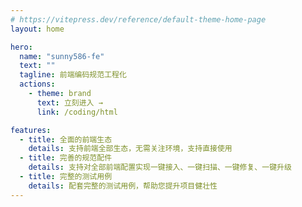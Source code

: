 ```yaml
---
# https://vitepress.dev/reference/default-theme-home-page
layout: home

hero:
  name: "sunny586-fe"
  text: ""
  tagline: 前端编码规范工程化
  actions:
    - theme: brand
      text: 立刻进入 →
      link: /coding/html

features:
  - title: 全面的前端生态
    details: 支持前端全部生态，无需关注环境，支持直接使用
  - title: 完善的规范配件
    details: 支持对全部前端配置实现一键接入、一键扫描、一键修复、一键升级
  - title: 完整的测试用例
    details: 配套完整的测试用例，帮助您提升项目健壮性
---
```

